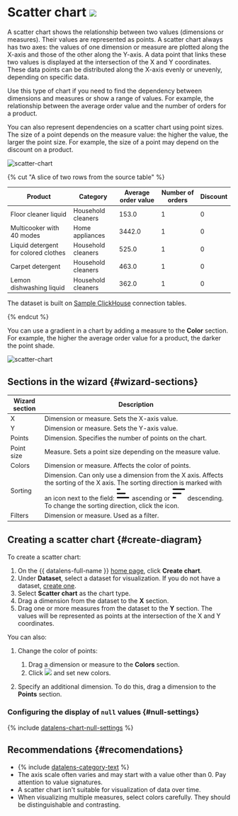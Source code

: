 # Scatter chart ![](../../_assets/datalens/scatter-chart.svg)

A scatter chart shows the relationship between two values (dimensions or measures). Their values are represented as points. A scatter chart always has two axes: the values of one dimension or measure are plotted along the X-axis and those of the other along the Y-axis. A data point that links these two values is displayed at the intersection of the X and Y coordinates. These data points can be distributed along the X-axis evenly or unevenly, depending on specific data.

Use this type of chart if you need to find the dependency between dimensions and measures or show a range of values. For example, the relationship between the average order value and the number of orders for a product.

You can also represent dependencies on a scatter chart using point sizes. The size of a point depends on the measure value: the higher the value, the larger the point size. For example, the size of a point may depend on the discount on a product.

![scatter-chart](../../_assets/datalens/visualization-ref/scatter-chart/scatter-chart.png)

{% cut "A slice of two rows from the source table" %}

| Product | Category | Average order value | Number of orders | Discount |
----|----|----|----|-----|
| Floor cleaner liquid | Household cleaners | 153.0 | 1 | 0 |
| Multicooker with 40 modes | Home appliances | 3442.0 | 1 | 0 |
| Liquid detergent for colored clothes | Household cleaners | 525.0 | 1 | 0 |
| Carpet detergent | Household cleaners | 463.0 | 1 | 0 |
| Lemon dishwashing liquid | Household cleaners | 362.0 | 1 | 0 |

The dataset is built on [Sample ClickHouse](../quickstart.md) connection tables.

{% endcut %}

You can use a gradient in a chart by adding a measure to the **Color** section. For example, the higher the average order value for a product, the darker the point shade.

![scatter-chart](../../_assets/datalens/visualization-ref/scatter-chart/gradient-scatter-chart.png)

## Sections in the wizard {#wizard-sections}

| Wizard section | Description |
----- | ----
| X | Dimension or measure. Sets the X-axis value. |
| Y | Dimension or measure. Sets the Y-axis value. |
| Points | Dimension. Specifies the number of points on the chart. |
| Point size | Measure. Sets a point size depending on the measure value. |
| Colors | Dimension or measure. Affects the color of points. |
| Sorting | Dimension. Can only use a dimension from the X axis. Affects the sorting of the X axis. The sorting direction is marked with an icon next to the field: ![image](../../_assets/console-icons/bars-ascending-align-left.svg) ascending or ![image](../../_assets/console-icons/bars-descending-align-left.svg) descending. To change the sorting direction, click the icon. |
| Filters | Dimension or measure. Used as a filter. |

## Creating a scatter chart {#create-diagram}

To create a scatter chart:

1. On the {{ datalens-full-name }} [home page]({{link-datalens-main}}), click **Create chart**.
1. Under **Dataset**, select a dataset for visualization. If you do not have a dataset, [create one](../operations/dataset/create.md).
1. Select **Scatter chart** as the chart type.
1. Drag a dimension from the dataset to the **X** section.
1. Drag one or more measures from the dataset to the **Y** section. The values will be represented as points at the intersection of the X and Y coordinates.

You can also:

1. Change the color of points:

   1. Drag a dimension or measure to the **Colors** section.
   1. Click ![](../../_assets/console-icons/gear.svg) and set new colors.

1. Specify an additional dimension. To do this, drag a dimension to the **Points** section.

### Configuring the display of `null` values {#null-settings}

{% include [datalens-chart-null-settings](../../_includes/datalens/datalens-chart-null-settings.md) %}

## Recommendations {#recomendations}

* {% include [datalens-category-text](../../_includes/datalens/datalens-category-text.md) %}
* The axis scale often varies and may start with a value other than 0. Pay attention to value signatures.
* A scatter chart isn't suitable for visualization of data over time.
* When visualizing multiple measures, select colors carefully. They should be distinguishable and contrasting.

